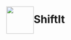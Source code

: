 <h1><img src="https://raw.github.com/fikovnik/ShiftIt/develop/artwork/ShiftIt.png" width="72" height="72" valign="middle"/>ShiftIt</h1>

